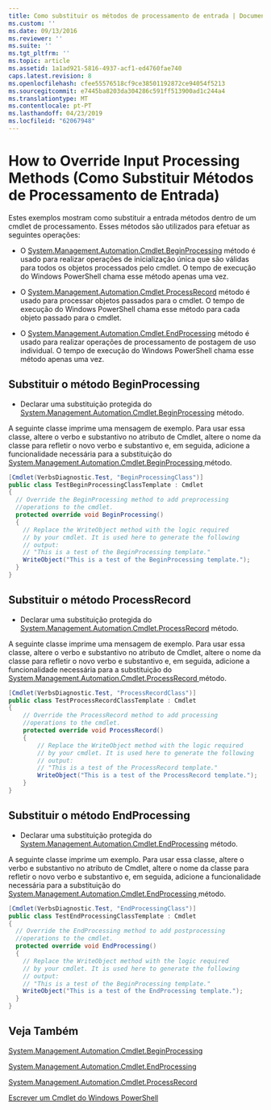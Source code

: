 ```yaml
---
title: Como substituir os métodos de processamento de entrada | Documentos da Microsoft
ms.custom: ''
ms.date: 09/13/2016
ms.reviewer: ''
ms.suite: ''
ms.tgt_pltfrm: ''
ms.topic: article
ms.assetid: 1a1ad921-5816-4937-acf1-ed4760fae740
caps.latest.revision: 8
ms.openlocfilehash: cfee55576518cf9ce38501192872ce94054f5213
ms.sourcegitcommit: e7445ba8203da304286c591ff513900ad1c244a4
ms.translationtype: MT
ms.contentlocale: pt-PT
ms.lasthandoff: 04/23/2019
ms.locfileid: "62067948"
---
```

# <a name="how-to-override-input-processing-methods"></a>How to Override Input Processing Methods (Como Substituir Métodos de Processamento de Entrada)

Estes exemplos mostram como substituir a entrada métodos dentro de um cmdlet de processamento. Esses métodos são utilizados para efetuar as seguintes operações:

- O [System.Management.Automation.Cmdlet.BeginProcessing](/dotnet/api/System.Management.Automation.Cmdlet.BeginProcessing) método é usado para realizar operações de inicialização única que são válidas para todos os objetos processados pelo cmdlet. O tempo de execução do Windows PowerShell chama esse método apenas uma vez.

- O [System.Management.Automation.Cmdlet.ProcessRecord](/dotnet/api/System.Management.Automation.Cmdlet.ProcessRecord) método é usado para processar objetos passados para o cmdlet. O tempo de execução do Windows PowerShell chama esse método para cada objeto passado para o cmdlet.

- O [System.Management.Automation.Cmdlet.EndProcessing](/dotnet/api/System.Management.Automation.Cmdlet.EndProcessing) método é usado para realizar operações de processamento de postagem de uso individual. O tempo de execução do Windows PowerShell chama esse método apenas uma vez.

## <a name="to-override-the-beginprocessing-method"></a>Substituir o método BeginProcessing

- Declarar uma substituição protegida do [System.Management.Automation.Cmdlet.BeginProcessing](/dotnet/api/System.Management.Automation.Cmdlet.BeginProcessing) método.

A seguinte classe imprime uma mensagem de exemplo. Para usar essa classe, altere o verbo e substantivo no atributo de Cmdlet, altere o nome da classe para refletir o novo verbo e substantivo e, em seguida, adicione a funcionalidade necessária para a substituição do [System.Management.Automation.Cmdlet.BeginProcessing ](/dotnet/api/System.Management.Automation.Cmdlet.BeginProcessing) método.

```csharp
[Cmdlet(VerbsDiagnostic.Test, "BeginProcessingClass")]
public class TestBeginProcessingClassTemplate : Cmdlet
{
  // Override the BeginProcessing method to add preprocessing
  //operations to the cmdlet.
  protected override void BeginProcessing()
  {
    // Replace the WriteObject method with the logic required
    // by your cmdlet. It is used here to generate the following
    // output:
    // "This is a test of the BeginProcessing template."
    WriteObject("This is a test of the BeginProcessing template.");
  }
}
```

## <a name="to-override-the-processrecord-method"></a>Substituir o método ProcessRecord

- Declarar uma substituição protegida do [System.Management.Automation.Cmdlet.ProcessRecord](/dotnet/api/System.Management.Automation.Cmdlet.ProcessRecord) método.

A seguinte classe imprime uma mensagem de exemplo. Para usar essa classe, altere o verbo e substantivo no atributo de Cmdlet, altere o nome da classe para refletir o novo verbo e substantivo e, em seguida, adicione a funcionalidade necessária para a substituição do [System.Management.Automation.Cmdlet.ProcessRecord ](/dotnet/api/System.Management.Automation.Cmdlet.ProcessRecord) método.

```csharp
[Cmdlet(VerbsDiagnostic.Test, "ProcessRecordClass")]
public class TestProcessRecordClassTemplate : Cmdlet
{
    // Override the ProcessRecord method to add processing
    //operations to the cmdlet.
    protected override void ProcessRecord()
    {
        // Replace the WriteObject method with the logic required
        // by your cmdlet. It is used here to generate the following
        // output:
        // "This is a test of the ProcessRecord template."
        WriteObject("This is a test of the ProcessRecord template.");
    }
}

```

## <a name="to-override-the-endprocessing-method"></a>Substituir o método EndProcessing

- Declarar uma substituição protegida do [System.Management.Automation.Cmdlet.EndProcessing](/dotnet/api/System.Management.Automation.Cmdlet.EndProcessing) método.

A seguinte classe imprime um exemplo. Para usar essa classe, altere o verbo e substantivo no atributo de Cmdlet, altere o nome da classe para refletir o novo verbo e substantivo e, em seguida, adicione a funcionalidade necessária para a substituição do [System.Management.Automation.Cmdlet.EndProcessing ](/dotnet/api/System.Management.Automation.Cmdlet.EndProcessing) método.

```csharp
[Cmdlet(VerbsDiagnostic.Test, "EndProcessingClass")]
public class TestEndProcessingClassTemplate : Cmdlet
{
  // Override the EndProcessing method to add postprocessing
  //operations to the cmdlet.
  protected override void EndProcessing()
  {
    // Replace the WriteObject method with the logic required
    // by your cmdlet. It is used here to generate the following
    // output:
    // "This is a test of the BeginProcessing template."
    WriteObject("This is a test of the EndProcessing template.");
  }
}
```

## <a name="see-also"></a>Veja Também

[System.Management.Automation.Cmdlet.BeginProcessing](/dotnet/api/System.Management.Automation.Cmdlet.BeginProcessing)

[System.Management.Automation.Cmdlet.EndProcessing](/dotnet/api/System.Management.Automation.Cmdlet.EndProcessing)

[System.Management.Automation.Cmdlet.ProcessRecord](/dotnet/api/System.Management.Automation.Cmdlet.ProcessRecord)

[Escrever um Cmdlet do Windows PowerShell](./writing-a-windows-powershell-cmdlet.md)
